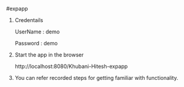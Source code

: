 #expapp
1. Credentails
    
    UserName : demo

    Password : demo
	
2. Start the app in the browser
    
    http://localhost:8080/Khubani-Hitesh-expapp
	
3. You can refer recorded steps for getting familiar with functionality. 
	

